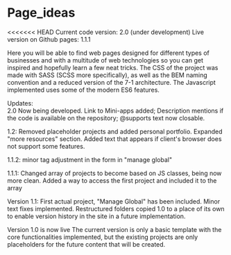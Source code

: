 # Page_ideas

<<<<<<< HEAD
Current code version: 2.0 (under development)
Live version on Github pages: 1.1.1

Here you will be able to find web pages designed for different types of businesses and with a multitude of web technologies so you can get inspired and hopefully learn a few neat tricks.
The CSS of the project was made with SASS (SCSS more specifically), as well as the BEM naming convention and a reduced version of the 7-1 architecture. The Javascript implemented uses some of the modern ES6 features.

Updates:  
2.0 Now being developed.
Link to Mini-apps added;
Description mentions if the code is available on the repository;
@supports text now closable.

1.2: Removed placeholder projects and added personal portfolio. Expanded "more resources" section. Added text that appears if client's browser does not support some features.

1.1.2: minor tag adjustment in the form in "manage global"

1.1.1: Changed array of projects to become based on JS classes, being now more clean. Added a way to access the first project and included it to the array

Version 1.1: First actual project, "Manage Global" has been included. Minor text fixes implemented. Restructured folders copied 1.0 to a place of its own to enable version history in the site in a future implementation.

Version 1.0 is now live
The current version is only a basic template with the core functionalities implemented, but the existing projects are only placeholders for the future content that will be created.
